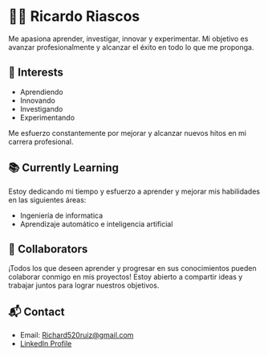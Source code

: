 # 🧑‍💻 Ricardo Riascos 

 Me apasiona aprender, investigar, innovar y experimentar. Mi objetivo es avanzar profesionalmente y alcanzar el éxito en todo lo que me proponga.

## 🌟 Interests
- Aprendiendo
- Innovando
- Investigando
- Experimentando

Me esfuerzo constantemente por mejorar y alcanzar nuevos hitos en mi carrera profesional.

## 📚 Currently Learning
Estoy dedicando mi tiempo y esfuerzo a aprender y mejorar mis habilidades en las siguientes áreas: 
- Ingeniería de informatica 
- Aprendizaje automático e inteligencia artificial

## 🤝 Collaborators
¡Todos los que deseen aprender y progresar en sus conocimientos pueden colaborar conmigo en mis proyectos! Estoy abierto a compartir ideas y trabajar juntos para lograr nuestros objetivos.

## 📬 Contact

- Email: Richard520ruiz@gmail.com
- [LinkedIn Profile](https://www.linkedin.com/in/ricardo-riascos-4246b6208)

